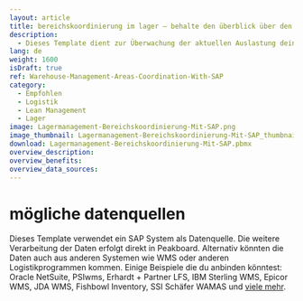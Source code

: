 ```yaml
---
layout: article
title: bereichskoordinierung im lager – behalte den überblick über den aktuellen stand mit SAP
description: 
  - Dieses Template dient zur Überwachung der aktuellen Auslastung deines Lagers. Es werden alle Bereiche der Kleinteilekommisierung angezeigt und man behält immer den Überblick über den Status einzerlnen Bereiche. Dies hilft dabei, die Einteilung der Mitarbeiter bestmöglich zu koordinieren. Damit am Ende des Tages alle Bereiche fertig werden. So kannst du kinderleicht deine Logistik Prozesse optimieren. Denn nur informierte Mitarbeiter können fundierte Entscheidungen treffen!
lang: de
weight: 1600
isDraft: true
ref: Warehouse-Management-Areas-Coordination-With-SAP
category:
  - Empfohlen
  - Logistik
  - Lean Management
  - Lager
image: Lagermanagement-Bereichskoordinierung-Mit-SAP.png
image_thumbnail: Lagermanagement-Bereichskoordinierung-Mit-SAP_thumbnail.png
download: Lagermanagement-Bereichskoordinierung-Mit-SAP.pbmx
overview_description:
overview_benefits:
overview_data_sources:
---
```

# mögliche datenquellen
Dieses Template verwendet ein SAP System als Datenquelle. Die weitere Verarbeitung der Daten erfolgt direkt in Peakboard. Alternativ könnten die Daten auch aus anderen Systemen wie WMS oder anderen Logistikprogrammen kommen. Einige Beispiele die du anbinden könntest: Oracle NetSuite, PSIwms, Erhardt + Partner LFS, IBM Sterling WMS, Epicor WMS, JDA WMS, Fishbowl Inventory, SSI Schäfer WAMAS und [viele mehr](https://peakboard.com/schnittstellen/).
